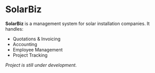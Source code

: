 # SolarBiz

**SolarBiz** is a management system for solar installation companies. It handles:

- Quotations & Invoicing
- Accounting
- Employee Management
- Project Tracking

*Project is still under development.*
